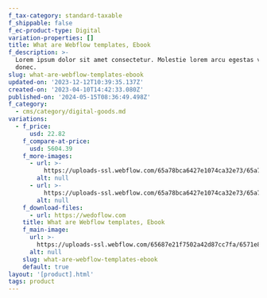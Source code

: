 ```yaml
---
f_tax-category: standard-taxable
f_shippable: false
f_ec-product-type: Digital
variation-properties: []
title: What are Webflow templates, Ebook
f_description: >-
  Lorem ipsum dolor sit amet consectetur. Molestie lorem arcu egestas varius
  donec.
slug: what-are-webflow-templates-ebook
updated-on: '2023-12-12T10:39:35.137Z'
created-on: '2023-04-10T14:42:33.080Z'
published-on: '2024-05-15T08:36:49.498Z'
f_category:
  - cms/category/digital-goods.md
variations:
  - f_price:
      usd: 22.82
    f_compare-at-price:
      usd: 5604.39
    f_more-images:
      - url: >-
          https://uploads-ssl.webflow.com/65a78bca6427e1074ca32e73/65a78bca6427e1074ca32fa9_Shop%20Small%20Image%203.png
        alt: null
      - url: >-
          https://uploads-ssl.webflow.com/65a78bca6427e1074ca32e73/65a78bca6427e1074ca32f9c_Shop%20Small%20Image%204.png
        alt: null
    f_download-files:
      - url: https://wedoflow.com
    title: What are Webflow templates, Ebook
    f_main-image:
      url: >-
        https://uploads-ssl.webflow.com/65687e21f7502a42d87cc7fa/6571e82a6a90738f824b974a_Template%20E-Book%20Image.jpg
      alt: null
    slug: what-are-webflow-templates-ebook
    default: true
layout: '[product].html'
tags: product
---
```



